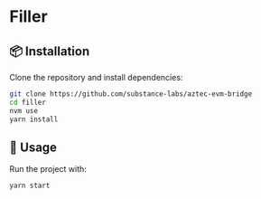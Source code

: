 # Filler

## 📦 Installation

Clone the repository and install dependencies:

```sh
git clone https://github.com/substance-labs/aztec-evm-bridge
cd filler
nvm use
yarn install
```

## 🔧 Usage

Run the project with:

```sh
yarn start
```
